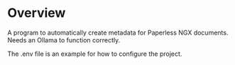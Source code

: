 # Overview

A program to automatically create metadata for Paperless NGX documents. Needs an Ollama to function correctly.

The .env file is an example for how to configure the project.